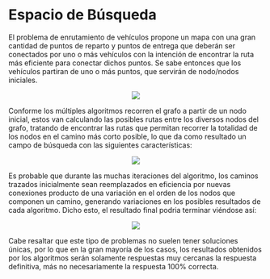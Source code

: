 # Espacio de Búsqueda

El problema de enrutamiento de vehículos propone un mapa con una gran cantidad de puntos de reparto y puntos de entrega que deberán ser conectados por uno o más vehículos
con la intención de encontrar la ruta más eficiente para conectar dichos puntos. Se sabe entonces que los vehículos partiran de uno o más puntos, que servirán de nodo/nodos
iniciales. 

<p align="center">
  <img src="https://user-images.githubusercontent.com/35857164/135735219-cac9e0a3-2478-4fb9-9086-6496e47ced23.png" />
</p>

Conforme los múltiples algoritmos recorren el grafo a partir de un nodo inicial, estos van calculando las posibles rutas entre los diversos nodos del grafo, tratando de encontrar 
las rutas que permitan recorrer la totalidad de los nodos en el camino más corto posible, lo que da como resultado un campo de búsqueda con las siguientes características: 

<p align="center">
  <img src="https://user-images.githubusercontent.com/35857164/135735610-8f207336-05cc-49b9-9559-84b880d18968.png" />
</p>

Es probable que durante las muchas iteraciones del algoritmo, los caminos trazados inicialmente sean reemplazados en eficiencia por nuevas conexiones producto de una variación
en el orden de los nodos que componen un camino, generando variaciones en los posibles resultados de cada algoritmo. Dicho esto, el resultado final podria terminar viéndose así:

<p align="center">
  <img src="https://user-images.githubusercontent.com/35857164/135735723-20c3df9e-fe7b-45b8-bade-35e961a86dd3.png" />
</p>

Cabe resaltar que este tipo de problemas no suelen tener soluciones únicas, por lo que en la gran mayoría de los casos, los resultados obtenidos por los algoritmos serán solamente
respuestas muy cercanas la respuesta definitiva, más no necesariamente la respuesta 100% correcta.
